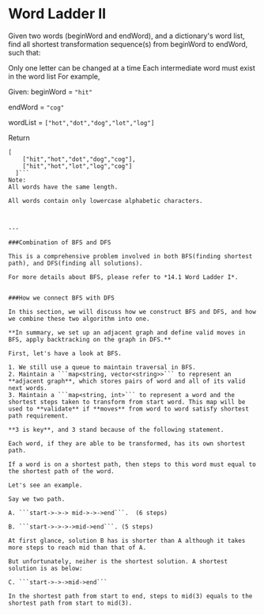 # Word Ladder II


Given two words (beginWord and endWord), and a dictionary's word list, find all shortest transformation sequence(s) from beginWord to endWord, such that:

Only one letter can be changed at a time
Each intermediate word must exist in the word list
For example,

Given:
beginWord = ```"hit"```

endWord = ```"cog"```

wordList = ```["hot","dot","dog","lot","log"]```

Return
```
[
    ["hit","hot","dot","dog","cog"],
    ["hit","hot","lot","log","cog"]
  ]```
Note:
All words have the same length.

All words contain only lowercase alphabetic characters.



---

###Combination of BFS and DFS

This is a comprehensive problem involved in both BFS(finding shortest path), and DFS(finding all solutions).

For more details about BFS, please refer to *14.1 Word Ladder I*.


###How we connect BFS with DFS

In this section, we will discuss how we construct BFS and DFS, and how we combine these two algorithm into one.

**In summary, we set up an adjacent graph and define valid moves in BFS, apply backtracking on the graph in DFS.**

First, let's have a look at BFS. 

1. We still use a queue to maintain traversal in BFS.
2. Maintain a ```map<string, vector<string>>``` to represent an **adjacent graph**, which stores pairs of word and all of its valid next words.
3. Maintain a ```map<string, int>``` to represent a word and the shortest steps taken to transform from start word. This map will be used to **validate** if **moves** from word to word satisfy shortest path requirement.

**3 is key**, and 3 stand because of the following statement.

Each word, if they are able to be transformed, has its own shortest path. 

If a word is on a shortest path, then steps to this word must equal to the shortest path of the word.

Let's see an example. 

Say we two path. 

A. ```start->->-> mid->->->end```.  (6 steps)

B. ```start->->->->mid->end```. (5 steps)

At first glance, solution B has is shorter than A although it takes more steps to reach mid than that of A.

But unfortunately, neiher is the shortest solution. A shortest solution is as below:

C. ```start->->->mid->end``` 

In the shortest path from start to end, steps to mid(3) equals to the shortest path from start to mid(3).




